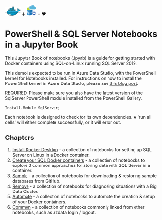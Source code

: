 <img src="https://github.com/GodStorm91/mobydock/blob/master/mobydock/static/docker-logo.png?raw=true" width="10%"> ➕
<img src="https://github.com/Microsoft/azuredatastudio/blob/master/samples/notebookSamples/Graphics/AzureDataStudioLogo.png?raw=true" width="6.5%"> = ❤
# PowerShell & SQL Server Notebooks in a Jupyter Book

This Jupyter Book of notebooks (.ipynb) is a guide for getting started with Docker containers using SQL-on-Linux running SQL Server 2019.

This demo is expected to be run in Azure Data Studio, with the PowerShell kernel for Notebooks installed.  For instructions on how to install the PowerShell kernel in Azure Data Studio, please see [this blog post](http://sqlvariant.com/2019/11/powershell-notebooks-are-available-in-azure-data-studio/).

REQUIRED: Please make sure you also have the latest version of the SqlServer PowerShell module installed from the PowerShell Gallery.

```powershell
Install-Module SqlServer;
```

Each notebook is designed to check for its own dependencies.  A 'run all cells' will either complete successfully, or it will error out.

## Chapters

1. [Install Docker Desktop](install/readme.md) - a collection of notebooks for setting up SQL Server on Linux in a Docker container.
2. [Create your SQL Docker containers](create/readme.md) - a collection of notebooks to explore 3 common approaches for storing data with SQL Server in a container.
3. [Sample](sample/readme.md) - a collection of notebooks for downloading & restoring sample databases from GitHub.
4. [Remove](remove/readme.md) - a collection of notebooks for diagnosing situations with a Big Data Cluster.
5. [Automate](automate/readme.md) - a collection of notebooks to automate the creation & setup of your Docker containers.
6. [Common](common/readme.md) - a collection of notebooks commonly linked from other notebooks, such as azdata login / logout.

